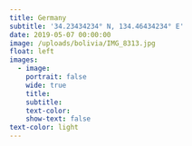 ```yaml
---
title: Germany
subtitle: '34.23434234° N, 134.46434234° E'
date: 2019-05-07 00:00:00
image: /uploads/bolivia/IMG_8313.jpg
float: left
images:
  - image:
    portrait: false
    wide: true
    title:
    subtitle:
    text-color:
    show-text: false
text-color: light
---
```




